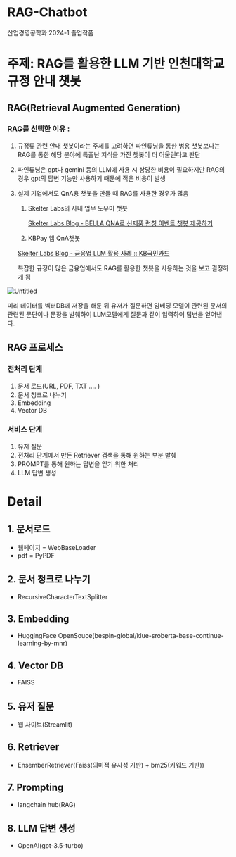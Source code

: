 # RAG-Chatbot
산업경영공학과 2024-1 졸업작품


# 주제: RAG를 활용한 LLM 기반 인천대학교 규정 안내 챗봇

## RAG(Retrieval Augmented Generation)

### RAG를 선택한 이유 :

1. 규정류 관련 안내 챗봇이라는 주제를 고려하면 파인튜닝을 통한 범용 챗봇보다는 RAG를 통한 해당 분야에 특출난 지식을 가진 챗봇이 더 어울린다고 판단
2. 파인튜닝은 gpt나 gemini 등의 LLM에 사용 시 상당한 비용이 필요하지만 RAG의 경우 gpt의 답변 기능만 사용하기 때문에 적은 비용이 발생
3. 실제 기업에서도 QnA용 챗봇을 만들 때 RAG를 사용한 경우가 많음
    1. Skelter Labs의 사내 업무 도우미 챗봇
        
        [Skelter Labs Blog - BELLA QNA로 신제품 런칭 이벤트 챗봇 제공하기](https://www.skelterlabs.com/blog/bella-qna-launching-chatbot)
        
    2. KBPay 앱 QnA챗봇
    
    [Skelter Labs Blog - 금융업 LLM 활용 사례 :: KB국민카드](https://www.skelterlabs.com/blog/llm-usecase)
    
    복잡한 규정이 많은 금융업에서도 RAG를 활용한 챗봇을 사용하는 것을 보고 결정하게 됨
    

![Untitled](https://prod-files-secure.s3.us-west-2.amazonaws.com/859eed78-cfa2-4404-9c9c-031a62de054a/477f1303-2ed2-44d8-845a-a824adeecd83/Untitled.png)

미리 데이터를 벡터DB에 저장을 해둔 뒤 유저가 질문하면 임베딩 모델이 관련된 문서의 관련된 문단이나 문장을 발췌하여 LLM모델에게 질문과 같이 입력하여 답변을 얻어낸다.

## RAG 프로세스

### 전처리 단계

1. 문서 로드(URL, PDF, TXT …. )
2. 문서 청크로 나누기
3. Embedding
4. Vector DB

### 서비스 단계

1. 유저 질문
2. 전처리 단계에서 만든 Retriever 검색을 통해 원하는 부분 발췌
3. PROMPT를 통해 원하는 답변을 얻기 위한 처리
4. LLM 답변 생성

# Detail

## 1. 문서로드

- 웹페이지 = WebBaseLoader
- pdf = PyPDF

## 2. 문서 청크로 나누기

- RecursiveCharacterTextSplitter

## 3. Embedding

- HuggingFace OpenSouce(bespin-global/klue-sroberta-base-continue-learning-by-mnr)

## 4. Vector DB

- FAISS

## 5. 유저 질문

- 웹 사이트(Streamlit)

## 6. Retriever

- EnsemberRetriever(Faiss(의미적 유사성 기반) + bm25(키워드 기반))

## 7. Prompting

- langchain hub(RAG)

## 8. LLM 답변 생성

- OpenAI(gpt-3.5-turbo)
